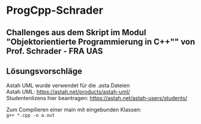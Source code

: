 # ProgCpp-Schrader
 Challenges aus dem Skript im Modul "Objektorientierte Programmierung in C++"" von Prof. Schrader - FRA UAS
 -----
 Lösungsvorschläge 
 ------
 Astah UML wurde verwendet für die .asta Dateien <br>
 Astah UML: https://astah.net/products/astah-uml/ <br>
 Studentenlizens hier beantragen: https://astah.net/astah-users/students/ <br>
 
 Zum Compilieren einer main mit eingebunden Klassen:<br>
    ```
    g++ *.cpp -o a.out
    ```
